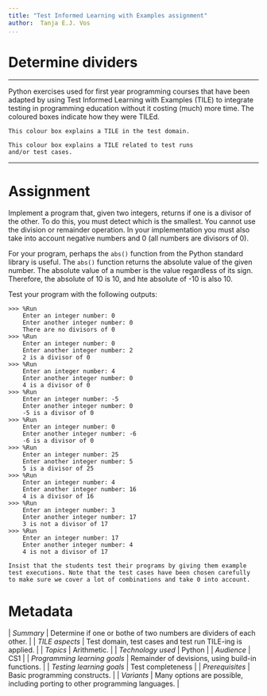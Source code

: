 ```yaml
---
title: "Test Informed Learning with Examples assignment"
author:  Tanja E.J. Vos
...
```


# Determine dividers



------------------------------------------------------------------------

Python exercises used for first year programming courses that
have been adapted by using Test Informed Learning with Examples (TILE)
to integrate testing in programming education without it costing (much)
more time. The coloured boxes indicate how they were TILEd.

```testdomaintile
This colour box explains a TILE in the test domain.
```

```testruntile
This colour box explains a TILE related to test runs 
and/or test cases.
```
------------------------------------------------------------------------

# Assignment

Implement a program that, given two integers, returns if one is a
divisor of the other. To do this, you must detect which is the
smallest. You cannot use the division or remainder operation. In
your implementation you must also take into account negative numbers
and 0 (all numbers are divisors of 0).

For your program, perhaps the `abs()` function from the Python
standard library is useful. The `abs()` function returns the
absolute value of the given number. The absolute value of a number
is the value regardless of its sign. Therefore, the absolute of 10
is 10, and hte absolute of -10 is also 10.

Test your program with the following outputs:

```small
>>> %Run 
    Enter an integer number: 0
    Enter another integer number: 0
    There are no divisors of 0
>>> %Run 
    Enter an integer number: 0
    Enter another integer number: 2
    2 is a divisor of 0
>>> %Run 
    Enter an integer number: 4
    Enter another integer number: 0
    4 is a divisor of 0
>>> %Run 
    Enter an integer number: -5
    Enter another integer number: 0
    -5 is a divisor of 0
>>> %Run 
    Enter an integer number: 0
    Enter another integer number: -6
    -6 is a divisor of 0
>>> %Run 
    Enter an integer number: 25
    Enter another integer number: 5
    5 is a divisor of 25
>>> %Run 
    Enter an integer number: 4
    Enter another integer number: 16
    4 is a divisor of 16
>>> %Run 
    Enter an integer number: 3
    Enter another integer number: 17
    3 is not a divisor of 17
>>> %Run 
    Enter an integer number: 17
    Enter another integer number: 4
    4 is not a divisor of 17
```

```testruntile
Insist that the students test their programs by giving them example
test executions. Note that the test cases have been chosen carefully
to make sure we cover a lot of combinations and take 0 into account.
```

# Metadata

| *Summary*                     | Determine if one or bothe of two numbers are dividers of each other. |
| *TILE aspects*                | Test domain, test cases and test run TILE-ing is applied. |
| *Topics*                      | Arithmetic. |
| *Technology used*             | Python |
| *Audience*                    | CS1 |
| *Programming learning goals*  | Remainder of devisions, using build-in functions. |
| *Testing learning goals*      | Test completeness |
| *Prerequisites*               | Basic programming constructs. |
| *Variants*                    | Many options are possible, including porting to other programming languages. |    

